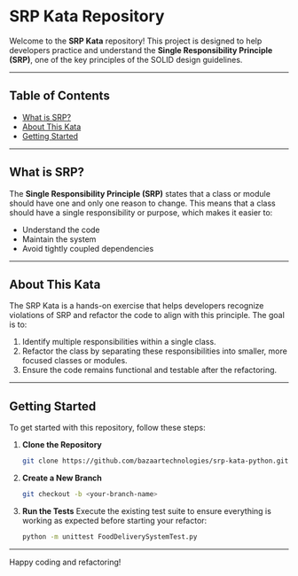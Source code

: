 # SRP Kata Repository

Welcome to the **SRP Kata** repository! This project is designed to help developers practice and understand the **Single Responsibility Principle (SRP)**, one of the key principles of the SOLID design guidelines.

---

## Table of Contents
- [What is SRP?](#what-is-srp)
- [About This Kata](#about-this-kata)
- [Getting Started](#getting-started)

---

## What is SRP?

The **Single Responsibility Principle (SRP)** states that a class or module should have one and only one reason to change. This means that a class should have a single responsibility or purpose, which makes it easier to:
- Understand the code
- Maintain the system
- Avoid tightly coupled dependencies

---

## About This Kata

The SRP Kata is a hands-on exercise that helps developers recognize violations of SRP and refactor the code to align with this principle. The goal is to:

1. Identify multiple responsibilities within a single class.
2. Refactor the class by separating these responsibilities into smaller, more focused classes or modules.
3. Ensure the code remains functional and testable after the refactoring.

---

## Getting Started

To get started with this repository, follow these steps:

1. **Clone the Repository**
   ```bash
   git clone https://github.com/bazaartechnologies/srp-kata-python.git
   ```

2. **Create a New Branch**
   ```bash
   git checkout -b <your-branch-name>
   ```

3. **Run the Tests**
   Execute the existing test suite to ensure everything is working as expected before starting your refactor:
   ```bash
   python -m unittest FoodDeliverySystemTest.py
   ```
---

Happy coding and refactoring!

